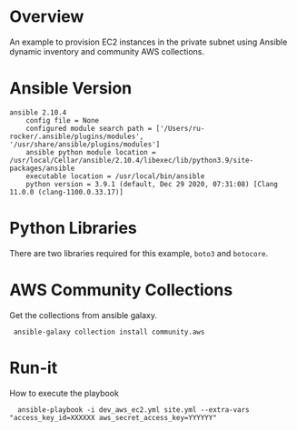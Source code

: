 # Overview
An example to provision EC2 instances in the private subnet using Ansible dynamic inventory and community AWS collections.

# Ansible Version

    ansible 2.10.4
        config file = None
        configured module search path = ['/Users/ru-rocker/.ansible/plugins/modules', '/usr/share/ansible/plugins/modules']
        ansible python module location = /usr/local/Cellar/ansible/2.10.4/libexec/lib/python3.9/site-packages/ansible
        executable location = /usr/local/bin/ansible
        python version = 3.9.1 (default, Dec 29 2020, 07:31:08) [Clang 11.0.0 (clang-1100.0.33.17)]


# Python Libraries
There are two libraries required for this example, `boto3` and `botocore`.

# AWS Community Collections
Get the collections from ansible galaxy.

     ansible-galaxy collection install community.aws


# Run-it
How to execute the playbook

      ansible-playbook -i dev_aws_ec2.yml site.yml --extra-vars "access_key_id=XXXXXX aws_secret_access_key=YYYYYY"
